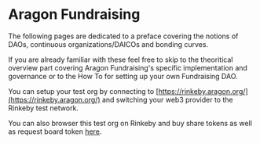 # Aragon Fundraising

The following pages are dedicated to a preface covering the notions of DAOs, continuous organizations/DAICOs and bonding curves. 

If you are already familiar with these feel free to skip to the theoritical overview part covering Aragon Fundraising's specific implementation and governance or to the How To for setting up your own Fundraising DAO.

You can setup your test org by connecting to [https://rinkeby.aragon.org/](https://rinkeby.aragon.org/) and switching  your web3 provider to the Rinkeby test network.

You can also browser this test org on Rinkeby  and buy share tokens as well as request board token [here](https://nightly-rinkeby.aragon.org/#/paxmongolia/).

